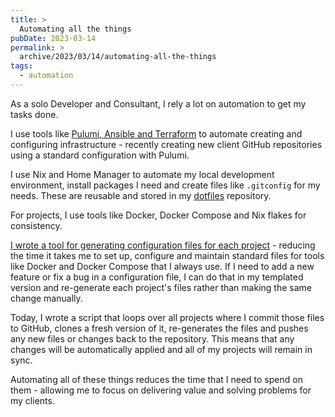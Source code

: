 ```yaml
---
title: >
  Automating all the things
pubDate: 2023-03-14
permalink: >
  archive/2023/03/14/automating-all-the-things
tags:
  - automation
---
```


As a solo Developer and Consultant, I rely a lot on automation to get my tasks done.

I use tools like [Pulumi, Ansible and Terraform](https://www.oliverdavies.uk/archive/2023/03/09/in-what-language-should-i-write-my-automation) to automate creating and configuring infrastructure - recently creating new client GitHub repositories using a standard configuration with Pulumi.

I use Nix and Home Manager to automate my local development environment, install packages I need and create files like `.gitconfig` for my needs. These are reusable and stored in my [dotfiles](https://github.com/opdavies/dotfiles) repository.

For projects, I use tools like Docker, Docker Compose and Nix flakes for consistency.

[I wrote a tool for generating configuration files for each project](https://www.oliverdavies.uk/archive/2023/03/04/why-i-built-a-tool-to-generate-configuration-files) - reducing the time it takes me to set up, configure and maintain standard files for tools like Docker and Docker Compose that I always use. If I need to add a new feature or fix a bug in a configuration file, I can do that in my templated version and re-generate each project's files rather than making the same change manually.

Today, I wrote a script that loops over all projects where I commit those files to GitHub, clones a fresh version of it, re-generates the files and pushes any new files or changes back to the repository. This means that any changes will be automatically applied and all of my projects will remain in sync.

Automating all of these things reduces the time that I need to spend on them - allowing me to focus on delivering value and solving problems for my clients.
